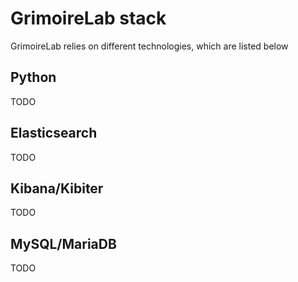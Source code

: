 # GrimoireLab stack

GrimoireLab relies on different technologies, which are listed below

## Python
TODO

## Elasticsearch
TODO

## Kibana/Kibiter
TODO

## MySQL/MariaDB
TODO